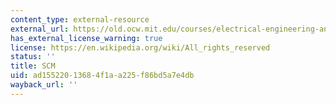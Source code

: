 ```yaml
---
content_type: external-resource
external_url: https://old.ocw.mit.edu/courses/electrical-engineering-and-computer-science/6-001-structure-and-interpretation-of-computer-programs-spring-2005/projects/search.scm
has_external_license_warning: true
license: https://en.wikipedia.org/wiki/All_rights_reserved
status: ''
title: SCM
uid: ad155220-1368-4f1a-a225-f86bd5a7e4db
wayback_url: ''
---
```

